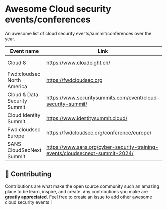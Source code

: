 
# Awesome Cloud security events/conferences

An awesome list of cloud security events/summit/conferences over the year.

| Event name        | Link     | Date | Localisation | 
|--------------|-----------|------------|------------|
| Cloud 8 | https://www.cloudeight.ch/      | January       | Zurich, Switzerland |
| Fwd:cloudsec North America      | https://fwdcloudsec.org  | June       | Arlington, VA, US |
| Cloud & Data Security Summit      | https://www.securitysummits.com/event/cloud-security-summit/  | July       | Virtual |
| Cloud Identity Summit     | https://www.identitysummit.cloud/  | June       | Cologne, Germany |
| Fwd:cloudsec Europe      | https://fwdcloudsec.org/conference/europe/  | September       | Brussels, Belgium |
| SANS CloudSecNext Summit      | https://www.sans.org/cyber-security-training-events/cloudsecnext-summit-2024/  | September - October       | Denver, CO, US |

## 🍰 Contributing    
Contributions are what make the open source community such an amazing place to be learn, inspire, and create. Any contributions you make are **greatly appreciated**.
Feel free to create an issue to add other awesome cloud security events !
